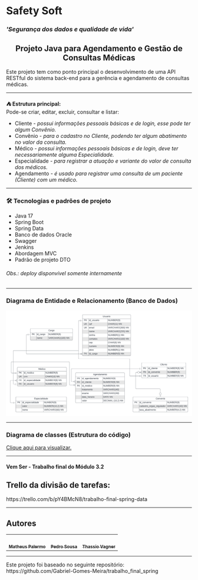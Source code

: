 # Safety Soft
<h3> <i> 'Segurança dos dados e qualidade de vida' </i> </h3>
<h2 style="text-align: center" >Projeto Java para Agendamento e Gestão de Consultas Médicas</h2>

<p>
    Este projeto tem como ponto principal o desenvolvimento de uma API RESTful do sistema back-end para a gerência e agendamento de consultas médicas.
</p>
<hr>
<p>
    <strong> ⛺ Estrutura principal:</strong>
    <br>Pode-se criar, editar, excluir, consultar e listar:
    <ul>
        <li>Cliente - <i>possui informações pessoais básicas e de login, esse pode ter algum Convênio.</i></li>
        <li>Convênio - <i>para o cadastro no Cliente, podendo ter algum abatimento no valor da consulta.</i></li>
        <li>Médico - <i>possui informações pessoais básicas e de login, deve ter necessariamente alguma Especialidade.</i></li>
        <li>Especialidade - <i>para registrar a atuação e variante do valor de consulta dos médicos.</i></li>
        <li>Agendamento - <i>é usado para registrar uma consulta de um paciente (Cliente) com um médico.</i></li>
    </ul>
   </p>
<hr>

### 🛠 Tecnologias e padrões de projeto
<ul>
    <li>Java 17</li>
    <li>Spring Boot</li>
    <li>Spring Data</li>
    <li>Banco de dados Oracle</li>
    <li>Swagger</li>
    <li>Jenkins</li>
    <li>Abordagem MVC</li>
    <li>Padrão de projeto DTO</li>
</ul>
<h6><i> Obs.: deploy disponvível somente internamente</i></h6>
<hr>

### Diagrama de Entidade e Relacionamento (Banco de Dados)
<img src="docs/ER.png">

<hr>

### Diagrama de classes (Estrutura do código)

<a href="docs/Diagrama_de_Classes.jpg">Clique aqui para visualizar.</a>

<hr>

#### Vem Ser - Trabalho final do Módulo 3.2
## Trello da divisão de tarefas:
<p>https://trello.com/b/pY4BMcN8/trabalho-final-spring-data</p>

<hr>
<h2>Autores</h2> 
<table>
  <tr>
    <td align="center"><a href="https://github.com/matheus1629"><img style="border-radius: 50%;" src="https://avatars.githubusercontent.com/u/89110918?v=4" width="100px;" alt=""/><br /><sub><b>Matheus Palermo</b></sub></a><br /></td>
    <td align="center"><a href="https://github.com/pedro-s-20"><img style="border-radius: 50%;" src="https://avatars.githubusercontent.com/u/63027972?v=4" width="100px;" alt=""/><br /><sub><b>Pedro Sousa</b></sub></a><br /></td>
    <td align="center"><a href="https://github.com/Thassio141"><img style="border-radius: 50%;" src="https://avatars.githubusercontent.com/u/73563601?v=4" width="100px;" alt=""/><br /><sub><b>Thassio Vagner</b></sub></a><br /></td>
  </tr>
</table>

<hr>
<p>Este projeto foi baseado no seguinte repositório: https://github.com/Gabriel-Gomes-Meira/trabalho_final_spring</p>
